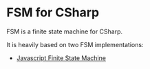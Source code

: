 # FSM for CSharp

FSM is a finite state machine for CSharp.

It is heavily based on two FSM implementations:

- [Javascript Finite State Machine](https://github.com/jakesgordon/javascript-state-machine)


